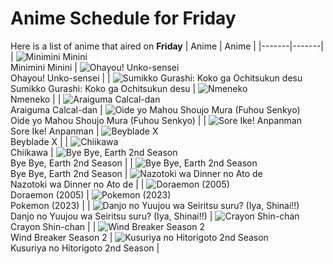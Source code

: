 # Anime Schedule for Friday
Here is a list of anime that aired on **Friday** 
| Anime | Anime |
|-------|-------|
| ![Minimini Minini](https://cdn.myanimelist.net/images/anime/1753/148560.webp)<br>Minimini Minini | ![Ohayou! Unko-sensei](https://cdn.myanimelist.net/images/anime/1244/144510.webp)<br>Ohayou! Unko-sensei |
| ![Sumikko Gurashi: Koko ga Ochitsukun desu](https://cdn.myanimelist.net/images/anime/1294/148771.webp)<br>Sumikko Gurashi: Koko ga Ochitsukun desu | ![Nmeneko](https://cdn.myanimelist.net/images/anime/1332/147885.webp)<br>Nmeneko |
| ![Araiguma Calcal-dan](https://cdn.myanimelist.net/images/anime/1662/147894.webp)<br>Araiguma Calcal-dan | ![Oide yo Mahou Shoujo Mura (Fuhou Senkyo)](https://cdn.myanimelist.net/images/anime/1027/148475.webp)<br>Oide yo Mahou Shoujo Mura (Fuhou Senkyo) |
| ![Sore Ike! Anpanman](https://cdn.myanimelist.net/images/anime/1902/111797.webp)<br>Sore Ike! Anpanman | ![Beyblade X](https://cdn.myanimelist.net/images/anime/1394/145458.webp)<br>Beyblade X |
| ![Chiikawa](https://cdn.myanimelist.net/images/anime/1783/121944.webp)<br>Chiikawa | ![Bye Bye, Earth 2nd Season](https://cdn.myanimelist.net/images/anime/1538/147930.webp)<br>Bye Bye, Earth 2nd Season |
| ![Bye Bye, Earth 2nd Season](https://cdn.myanimelist.net/images/anime/1538/147930.webp)<br>Bye Bye, Earth 2nd Season | ![Nazotoki wa Dinner no Ato de](https://cdn.myanimelist.net/images/anime/1118/149222.webp)<br>Nazotoki wa Dinner no Ato de |
| ![Doraemon (2005)](https://cdn.myanimelist.net/images/anime/6/23935.webp)<br>Doraemon (2005) | ![Pokemon (2023)](https://cdn.myanimelist.net/images/anime/1703/137216.webp)<br>Pokemon (2023) |
| ![Danjo no Yuujou wa Seiritsu suru? (Iya, Shinai!!)](https://cdn.myanimelist.net/images/anime/1363/148601.webp)<br>Danjo no Yuujou wa Seiritsu suru? (Iya, Shinai!!) | ![Crayon Shin-chan](https://cdn.myanimelist.net/images/anime/10/59897.webp)<br>Crayon Shin-chan |
| ![Wind Breaker Season 2](https://cdn.myanimelist.net/images/anime/1526/148873.webp)<br>Wind Breaker Season 2 | ![Kusuriya no Hitorigoto 2nd Season](https://cdn.myanimelist.net/images/anime/1025/147458.webp)<br>Kusuriya no Hitorigoto 2nd Season |
